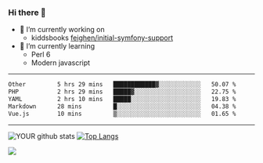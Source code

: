 ### Hi there 👋

- 🔭 I’m currently working on
  - kiddsbooks [feighen/initial-symfony-support](https://github.com/noondaysun/kiddsbooks.com/tree/feighen/initial-symfony-support)
- 🌱 I’m currently learning
  - Perl 6
  - Modern javascript

---
<!--START_SECTION:waka-->

```txt
Other         5 hrs 29 mins   ████████████▓░░░░░░░░░░░░   50.07 %
PHP           2 hrs 29 mins   █████▓░░░░░░░░░░░░░░░░░░░   22.75 %
YAML          2 hrs 10 mins   █████░░░░░░░░░░░░░░░░░░░░   19.83 %
Markdown      28 mins         █░░░░░░░░░░░░░░░░░░░░░░░░   04.38 %
Vue.js        10 mins         ▒░░░░░░░░░░░░░░░░░░░░░░░░   01.65 %
```

<!--END_SECTION:waka-->
---
![YOUR github stats](https://github-readme-stats.vercel.app/api?username=noondaysun&show_icons=true&theme=onedark) [![Top Langs](https://github-readme-stats.vercel.app/api/top-langs/?username=noondaysun&layout=compact&theme=onedark)](https://github.com/anuraghazra/github-readme-stats)

[<img src="https://img.shields.io/badge/linkedin-%230077B5.svg?&style=for-the-badge&logo=linkedin&logoColor=white" />](https://www.linkedin.com/in/feighen-oosterbroek-9630a514a/)

<!--
**noondaysun/noondaysun** is a ✨ _special_ ✨ repository because its `README.md` (this file) appears on your GitHub profile.

Here are some ideas to get you started:

- 🔭 I’m currently working on ...
- 🌱 I’m currently learning ...
- 👯 I’m looking to collaborate on ...
- 🤔 I’m looking for help with ...
- 💬 Ask me about ...
- 📫 How to reach me: ...
- 😄 Pronouns: ...
- ⚡ Fun fact: ...
-->
